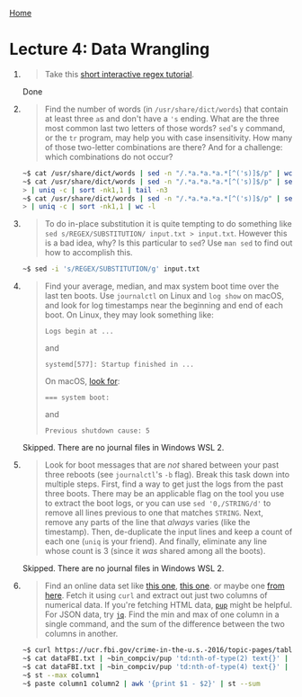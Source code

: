 [Home](README.md)

# Lecture 4: Data Wrangling

1. > Take this [short interactive regex tutorial](https://regexone.com/).
   
   Done
   
2. > Find the number of words (in `/usr/share/dict/words`) that contain at
   > least three `a`s and don't have a `'s` ending. What are the three
   > most common last two letters of those words? `sed`'s `y` command, or
   > the `tr` program, may help you with case insensitivity. How many
   > of those two-letter combinations are there? And for a challenge:
   > which combinations do not occur?
   
   ```bash
   ~$ cat /usr/share/dict/words | sed -n "/.*a.*a.*a.*[^('s)]$/p" | wc -l
   ~$ cat /usr/share/dict/words | sed -n "/.*a.*a.*a.*[^('s)]$/p" | sed -E 's/^.*(\w\w)$/\1/' | sort \
   > | uniq -c | sort -nk1,1 | tail -n3
   ~$ cat /usr/share/dict/words | sed -n "/.*a.*a.*a.*[^('s)]$/p" | sed -E 's/^.*(\w\w)$/\1/' | sort \ 
   > | uniq -c | sort -nk1,1 | wc -l
   ```
   
3. > To do in-place substitution it is quite tempting to do something like
   > `sed s/REGEX/SUBSTITUTION/ input.txt > input.txt`. However this is a
   > bad idea, why? Is this particular to `sed`? Use `man sed` to find out
   > how to accomplish this.
   
   ```bash
   ~$ sed -i 's/REGEX/SUBSTITUTION/g' input.txt
   ```
   
4. > Find your average, median, and max system boot time over the last ten
   > boots. Use `journalctl` on Linux and `log show` on macOS, and look
   > for log timestamps near the beginning and end of each boot. On Linux,
   > they may look something like:
   > ```
   > Logs begin at ...
   > ```
   > and
   > ```
   > systemd[577]: Startup finished in ...
   > ```
   > On macOS, [look
   > for](https://eclecticlight.co/2018/03/21/macos-unified-log-3-finding-your-way/):
   > ```
   > === system boot:
   > ```
   > and
   > ```
   > Previous shutdown cause: 5
   > ```
   
   Skipped. There are no journal files in Windows WSL 2.
   
5. > Look for boot messages that are _not_ shared between your past three
   > reboots (see `journalctl`'s `-b` flag). Break this task down into
   > multiple steps. First, find a way to get just the logs from the past
   > three boots. There may be an applicable flag on the tool you use to
   > extract the boot logs, or you can use `sed '0,/STRING/d'` to remove
   > all lines previous to one that matches `STRING`. Next, remove any
   > parts of the line that _always_ varies (like the timestamp). Then,
   > de-duplicate the input lines and keep a count of each one (`uniq` is
   > your friend). And finally, eliminate any line whose count is 3 (since
   > it _was_ shared among all the boots).
   
   Skipped. There are no journal files in Windows WSL 2.
   
6. > Find an online data set like [this
   > one](https://stats.wikimedia.org/EN/TablesWikipediaZZ.htm), [this
   > one](https://ucr.fbi.gov/crime-in-the-u.s/2016/crime-in-the-u.s.-2016/topic-pages/tables/table-1).
   > or maybe one [from
   > here](https://www.springboard.com/blog/free-public-data-sets-data-science-project/).
   > Fetch it using `curl` and extract out just two columns of numerical
   > data. If you're fetching HTML data,
   > [`pup`](https://github.com/EricChiang/pup) might be helpful. For JSON
   > data, try [`jq`](https://stedolan.github.io/jq/). Find the min and
   > max of one column in a single command, and the sum of the difference
   > between the two columns in another.

   ```bash
   ~$ curl https://ucr.fbi.gov/crime-in-the-u.s.-2016/topic-pages/tables/table-1 -o dataFBI.txt
   ~$ cat dataFBI.txt | ~bin_compciv/pup 'td:nth-of-type(2) text{}' | awk 'NF' | sed 's/,//g' > column1
   ~$ cat dataFBI.txt | ~bin_compciv/pup 'td:nth-of-type(4) text{}' | awk 'NF' | sed 's/,//g' > column1
   ~$ st --max column1
   ~$ paste column1 column2 | awk '{print $1 - $2}' | st --sum
   ```
